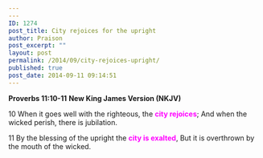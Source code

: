 ```yaml
---
---
ID: 1274
post_title: City rejoices for the upright
author: Praison
post_excerpt: ""
layout: post
permalink: /2014/09/city-rejoices-upright/
published: true
post_date: 2014-09-11 09:14:51
---
```

<strong>Proverbs 11:10-11</strong>
<strong>New King James Version (NKJV)</strong>

10 When it goes well with the righteous, the <span style="color: #ff00ff;"><strong>city rejoices</strong></span>;
And when the wicked perish, there is jubilation.

11 By the blessing of the upright the <span style="color: #ff00ff;"><strong>city is exalted</strong></span>,
But it is overthrown by the mouth of the wicked.